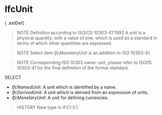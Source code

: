 # IfcUnit

{ .extDef}
> NOTE Definition according to ISO/CD 10303-41:1992
> A unit is a physical quantity, with a value of one, which is used as a standard in terms of which other quantities are expressed.

> NOTE Select item _IfcMonetaryUnit_ is an addition to ISO 10303-41.

> NOTE Corresponding ISO 10303 name: unit, please refer to ISO/IS 10303-41 for the final definition of the formal standard.

SELECT

* _IfcNamedUnit_: A unit which is identified by a name.
* _IfcDerivedUnit_: A unit which is derived from an expression of units.
* _IfcMonetaryUnit_: A unit for defining currencies.

> HISTORY New type in IFC1.5.1.
